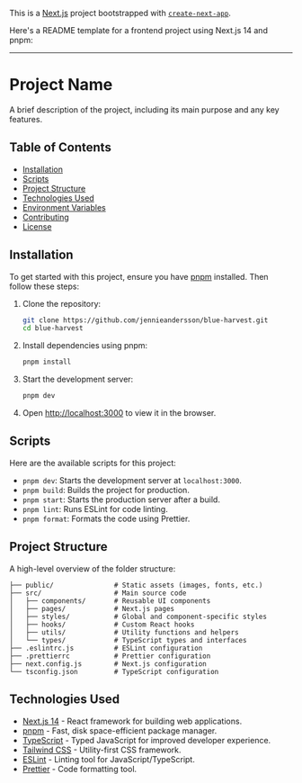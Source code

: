 This is a [Next.js](https://nextjs.org) project bootstrapped with [`create-next-app`](https://nextjs.org/docs/app/api-reference/cli/create-next-app).

Here's a README template for a frontend project using Next.js 14 and pnpm:

---

# Project Name

A brief description of the project, including its main purpose and any key features.

## Table of Contents

- [Installation](#installation)
- [Scripts](#scripts)
- [Project Structure](#project-structure)
- [Technologies Used](#technologies-used)
- [Environment Variables](#environment-variables)
- [Contributing](#contributing)
- [License](#license)

## Installation

To get started with this project, ensure you have [pnpm](https://pnpm.io/) installed. Then follow these steps:

1. Clone the repository:

   ```bash
   git clone https://github.com/jennieandersson/blue-harvest.git
   cd blue-harvest
   ```

2. Install dependencies using pnpm:

   ```bash
   pnpm install
   ```

3. Start the development server:

   ```bash
   pnpm dev
   ```

4. Open [http://localhost:3000](http://localhost:3000) to view it in the browser.

## Scripts

Here are the available scripts for this project:

- `pnpm dev`: Starts the development server at `localhost:3000`.
- `pnpm build`: Builds the project for production.
- `pnpm start`: Starts the production server after a build.
- `pnpm lint`: Runs ESLint for code linting.
- `pnpm format`: Formats the code using Prettier.

## Project Structure

A high-level overview of the folder structure:

```
├── public/               # Static assets (images, fonts, etc.)
├── src/                  # Main source code
│   ├── components/       # Reusable UI components
│   ├── pages/            # Next.js pages
│   ├── styles/           # Global and component-specific styles
│   ├── hooks/            # Custom React hooks
│   ├── utils/            # Utility functions and helpers
│   └── types/            # TypeScript types and interfaces
├── .eslintrc.js          # ESLint configuration
├── .prettierrc           # Prettier configuration
├── next.config.js        # Next.js configuration
└── tsconfig.json         # TypeScript configuration
```

## Technologies Used

- [Next.js 14](https://nextjs.org/) - React framework for building web applications.
- [pnpm](https://pnpm.io/) - Fast, disk space-efficient package manager.
- [TypeScript](https://www.typescriptlang.org/) - Typed JavaScript for improved developer experience.
- [Tailwind CSS](https://tailwindcss.com/) - Utility-first CSS framework.
- [ESLint](https://eslint.org/) - Linting tool for JavaScript/TypeScript.
- [Prettier](https://prettier.io/) - Code formatting tool.
